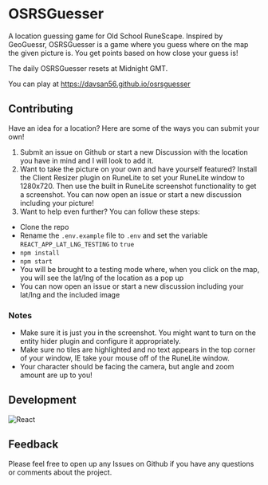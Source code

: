 # OSRSGuesser

A location guessing game for Old School RuneScape. Inspired by GeoGuessr, OSRSGuesser is a game where you guess where on the map the given picture is. You get points based on how close your guess is!

The daily OSRSGuesser resets at Midnight GMT.

You can play at https://davsan56.github.io/osrsguesser

## Contributing

Have an idea for a location? Here are some of the ways you can submit your own!

1. Submit an issue on Github or start a new Discussion with the location you have in mind and I will look to add it.
2. Want to take the picture on your own and have yourself featured? Install the Client Resizer plugin on RuneLite to set your RuneLite window to 1280x720. Then use the built in RuneLite screenshot functionality to get a screenshot. You can now open an issue or start a new discussion including your picture!
3. Want to help even further? You can follow these steps:

- Clone the repo
- Rename the `.env.example` file to `.env` and set the variable `REACT_APP_LAT_LNG_TESTING` to `true`
- `npm install`
- `npm start`
- You will be brought to a testing mode where, when you click on the map, you will see the lat/lng of the location as a pop up
- You can now open an issue or start a new discussion including your lat/lng and the included image

### Notes

- Make sure it is just you in the screenshot. You might want to turn on the entity hider plugin and configure it appropriately.
- Make sure no tiles are highlighted and no text appears in the top corner of your window, IE take your mouse off of the RuneLite window.
- Your character should be facing the camera, but angle and zoom amount are up to you!

## Development

![React](https://img.shields.io/badge/react-%2320232a.svg?style=for-the-badge&logo=react&logoColor=%2361DAFB)

## Feedback

Please feel free to open up any Issues on Github if you have any questions or comments about the project.

